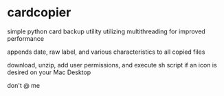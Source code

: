 # cardcopier

simple python card backup utility utilizing multithreading for improved performance

appends date, raw label, and various characteristics to all copied files

download, unzip, add user permissions, and execute sh script if an icon is desired on your Mac Desktop

don't @ me 
